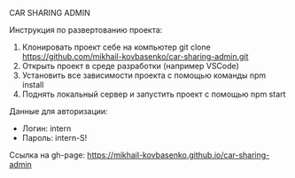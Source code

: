 CAR SHARING ADMIN

Инструкция по развертованию проекта:
1) Клонировать проект себе на компьютер git clone https://github.com/mikhail-kovbasenko/car-sharing-admin.git
2) Открыть проект в среде разработки (например VSCode)
3) Установить все зависимости проекта с помощью команды npm install
4) Поднять локальный сервер и запустить проект с помощью npm start

Данные для авторизации:
- Логин: intern
- Пароль: intern-S!

Ссылка на gh-page: https://mikhail-kovbasenko.github.io/car-sharing-admin
